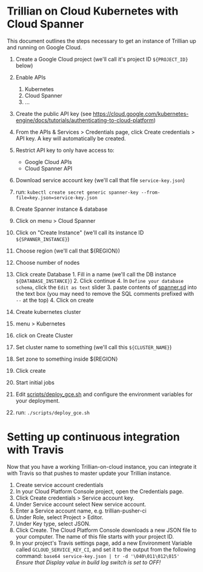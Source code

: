 Trillian on Cloud Kubernetes with Cloud Spanner
====================================================

This document outlines the steps necessary to get an instance of Trillian up
and running on Google Cloud.

 1. Create a Google Cloud project (we'll call it's project ID `${PROJECT_ID}` below)
 2. Enable APIs
    1. Kubernetes
    2. Cloud Spanner
    3. ...

 3. Create the public API key (see https://cloud.google.com/kubernetes-engine/docs/tutorials/authenticating-to-cloud-platform)
   1. From the APIs & Services > Credentials page, click Create credentials > API key.
      A key will automatically be created.
   2. Restrict API key to only have access to:
      * Google Cloud APIs
      * Cloud Spanner API
   3. Download service account key (we'll call that file `service-key.json`)
   4. run: `kubectl create secret generic spanner-key --from-file=key.json=service-key.json`

 4. Create Spanner instance & database
   1. Click on menu > Cloud Spanner
   2. Click on "Create Instance" (we'll call its instance ID `${SPANNER_INSTANCE}`)
   4. Choose region (we'll call that ${REGION})
   5. Choose number of nodes
   6. Click create Database
     1. Fill in a name (we'll call the DB instance `${DATABASE_INSTANCE}`)
     2. Click continue
     4. In `Define your database schema`, click the `Edit as text` slider
     3. paste contents of [spanner.sd](storage/cloudspanner/schema/spanner.sdl) into the text box (you may need to remove the SQL comments prefixed with `--` at the top)
     4. Click on create

 5. Create kubernetes cluster
   1. menu > Kubernetes
   2. click on Create Cluster
   3. Set cluster name to something (we'll call this `${CLUSTER_NAME}`)
   4. Set zone to something inside ${REGION}
   5. Click create

 6. Start initial jobs
   1. Edit [scripts/deploy_gce.sh](scripts/deploy.sh) and configure the environment variables for your deployment.
   1. run: `./scripts/deploy_gce.sh`


Setting up continuous integration with Travis
=============================================

Now that you have a working Trillian-on-cloud instance, you can integrate it with Travis
so that pushes to master update your Trillian instance.

 1. Create service account credentials
   1. In your Cloud Platform Console project, open the Credentials page.
   2. Click Create credentials > Service account key.
   3. Under Service account select New service account.
   4. Enter a Service account name, e.g. trillian-pusher-ci
   5. Under Role, select Project > Editor.
   6. Under Key type, select JSON.
   7. Click Create. The Cloud Platform Console downloads a new JSON file to your computer. The name of this file starts with your project ID.
   8. In your project's Travis settings page, add a new Environment Variable called `GCLOUD_SERVICE_KEY_CI`, and set it to the output from the following command:
         `base64 service-key.json | tr -d '\040\011\012\015'`
      *Ensure that _Display value in build log_ switch is set to OFF!*

